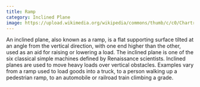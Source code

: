 ```yaml
---
title: Ramp
category: Inclined Plane
image: https://upload.wikimedia.org/wikipedia/commons/thumb/c/c0/Chartres%2C_H%C3%B4tel_Montescot_08_rampe_PMR.jpg/440px-Chartres%2C_H%C3%B4tel_Montescot_08_rampe_PMR.jpg
---
```

An inclined plane, also known as a ramp, is a flat supporting surface tilted at an angle from the vertical direction, with one end higher than the other, used as an aid for raising or lowering a load. The inclined plane is one of the six classical simple machines defined by Renaissance scientists. Inclined planes are used to move heavy loads over vertical obstacles. Examples vary from a ramp used to load goods into a truck, to a person walking up a pedestrian ramp, to an automobile or railroad train climbing a grade.